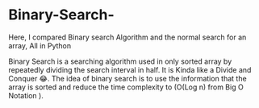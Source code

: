 # Binary-Search-

Here, I compared Binary search Algorithm and the normal search for an array, All in Python 

Binary Search is a searching algorithm used in only sorted array by repeatedly dividing the search interval in half.
It is Kinda like a Divide and Conquer 😂.
The idea of binary search is to use the information that the array is sorted and reduce the time complexity to (O(Log n) from Big O Notation ). 
